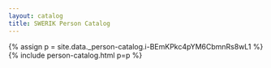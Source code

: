```yaml
---
layout: catalog
title: SWERIK Person Catalog
---
```

{% assign p = site.data._person-catalog.i-BEmKPkc4pYM6CbmnRs8wL1 %}
{% include person-catalog.html p=p %}

